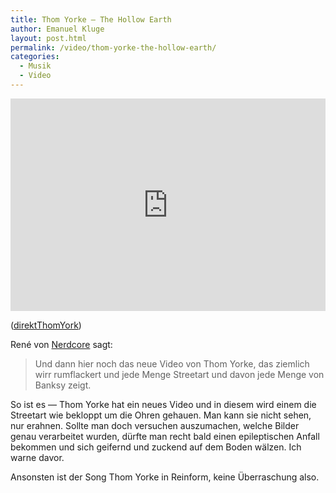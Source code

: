 ```yaml
---
title: Thom Yorke — The Hollow Earth
author: Emanuel Kluge
layout: post.html
permalink: /video/thom-yorke-the-hollow-earth/
categories:
  - Musik
  - Video
---
```


<div style="position: relative; max-width: 660px; padding-top: 67.575758%; margin: 1em 0; overflow: hidden">
  <iframe src="https://player.vimeo.com/video/6661895?color=ffffff&amp;title=0&amp;byline=0&amp;portrait=0" width="660" height="446" frameborder="0" webkitallowfullscreen mozallowfullscreen allowfullscreen style="position: absolute; top: 0; right: 0; bottom: 0; left: 0; width: 100%; height: 100%"></iframe>
</div>

([direktThomYork][vimeo])

René von [Nerdcore][nerdcore] sagt:

> Und dann hier noch das neue Video von Thom Yorke, das ziemlich wirr rumflackert und jede Menge Streetart und davon jede Menge von Banksy zeigt.

So ist es &mdash; Thom Yorke hat ein neues Video und in diesem wird einem die Streetart wie bekloppt um die Ohren gehauen. Man kann sie nicht sehen, nur erahnen. Sollte man doch versuchen auszumachen, welche Bilder genau verarbeitet wurden, dürfte man recht bald einen epileptischen Anfall bekommen und sich geifernd und zuckend auf dem Boden wälzen. Ich warne davor.

Ansonsten ist der Song Thom Yorke in Reinform, keine Überraschung also.

[vimeo]: http://vimeo.com/6661895
[nerdcore]: http://www.nerdcore.de/wp/2009/09/21/banksys-neueste-arbeiten-und-streetart-im-neuen-thom-yorke-video/
